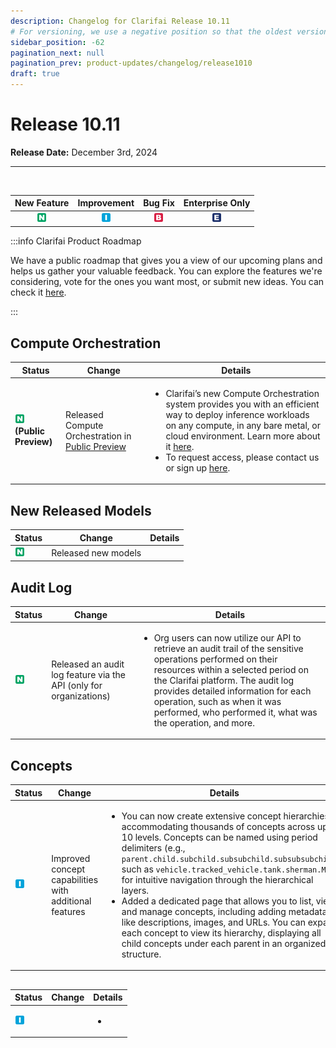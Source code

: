 ```yaml
---
description: Changelog for Clarifai Release 10.11
# For versioning, we use a negative position so that the oldest versions are displayed at the bottom. Any time you add a new version, increase the position by -1. 
sidebar_position: -62
pagination_next: null
pagination_prev: product-updates/changelog/release1010
draft: true
---
```


# Release 10.11

**Release Date:** December 3rd, 2024

<hr/>

<br />

| New Feature | Improvement | Bug Fix | Enterprise Only |
| :---: | :---: | :---: | :---: |
| ![new-feature](/img/new_feature.jpg) |![improvement](/img/improvement.jpg) | ![bug](/img/bug.jpg) | ![enterprise](/img/enterprise.jpg) |


:::info Clarifai Product Roadmap

We have a public roadmap that gives you a view of our upcoming plans and helps us gather your valuable feedback. You can explore the features we're considering, vote for the ones you want most, or submit new ideas. You can check it [here](https://portal.productboard.com/bd1rxfuyfbu6vqnmkva3mprx/tabs/1-under-consideration). 

:::

## Compute Orchestration

|Status                                |Change                  |Details                    |
|--------------------------------------|------------------------|---------------------------|
| ![new-feature](/img/new_feature.jpg) <br/> **(Public Preview)**  | Released Compute Orchestration in [Public Preview](https://docs.clarifai.com/product-updates/changelog/release-types)   | <ul> <li> Clarifai’s new Compute Orchestration system provides you with an efficient way to deploy inference workloads on any compute, in any bare metal, or cloud environment.  Learn more about it [here](https://docs.clarifai.com/portal-guide/compute-orchestration/). </li><li> To request access, please contact us or sign up [here](https://forms.gle/Cj9r8wgeYk5HQ67Y9). </li> </ul>  |   

## New Released Models​

|Status                                |Change                  |Details                    |
|--------------------------------------|------------------------|---------------------------|
| ![new-feature](/img/new_feature.jpg)  | Released new models |  |  


## Audit Log​

|Status                                |Change                  |Details                    |
|--------------------------------------|------------------------|---------------------------|
| ![new-feature](/img/new_feature.jpg) | Released an audit log feature via the API (only for organizations) | <ul> <li> Org users can now utilize our API to retrieve an audit trail of the sensitive operations performed on their resources within a selected period on the Clarifai platform. The audit log provides detailed information for each operation, such as when it was performed, who performed it, what was the operation, and more. </li> </ul>  |  

## Concepts

|Status                                |Change                  |Details                    |
|--------------------------------------|------------------------|---------------------------|
| ![improvement](/img/improvement.jpg) | Improved concept capabilities with additional features  | <ul> <li>You can now create extensive concept hierarchies, accommodating thousands of concepts across up to 10 levels. Concepts can be named using period delimiters (e.g., `parent.child.subchild.subsubchild.subsubsubchild`), such as `vehicle.tracked_vehicle.tank.sherman.M4A3`, for intuitive navigation through the hierarchical layers. </li> <li> Added a dedicated page that allows you to list, view, and manage concepts, including adding metadata like descriptions, images, and URLs. You can expand each concept to view its hierarchy, displaying all child concepts under each parent in an organized structure. </li> </ul>  |  

## 

|Status                                |Change                  |Details                    |
|--------------------------------------|------------------------|---------------------------|
| ![improvement](/img/improvement.jpg) |  | <ul> <li> </li> </ul>  |  


